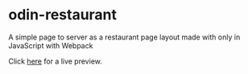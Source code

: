 # odin-restaurant
A simple page to server as a restaurant page layout made with only in JavaScript with Webpack

Click [here](https://juliankings.github.io/odin-restaurant/) for a live preview.
